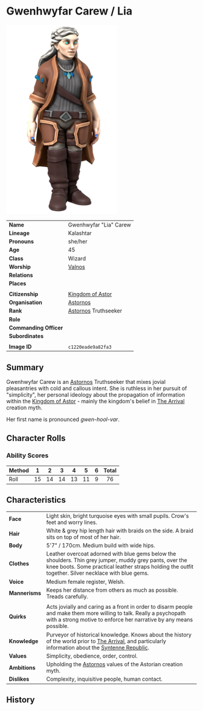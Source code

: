 # Gwenhwyfar Carew / Lia

<img src="https://raw.githubusercontent.com/jesskelsall/astarus-images/main/characters/portraits/c1220eade9a82fa3.png" height="500" />

|||
| --- | --- |
| **Name** | Gwenhwyfar "Lia" Carew | character.3
| **Lineage** | Kalashtar |
| **Pronouns** | she/her |
| **Age** | 45 |
| **Class** | Wizard |
| **Worship** | [Valnos](../gods/deities/valnos.md) |
| **Relations** | |
| **Places** | |
|||
| **Citizenship** | [Kingdom of Astor](../civilisations/kingdom-of-astor/kingdom-of-astor.md) |
| **Organisation** | [Astornos](../organisations/astornos.md) |
| **Rank** | [Astornos](../organisations/astornos.md) Truthseeker |
| **Role** | |
| **Commanding Officer** | |
| **Subordinates** | |
|||
| **Image ID** | `c1220eade9a82fa3` |

## Summary

Gwenhwyfar Carew is an [Astornos](../organisations/astornos.md) Truthseeker that mixes jovial pleasantries with cold and callous intent. She is ruthless in her pursuit of "simplicity", her personal ideology about the propagation of information within the [Kingdom of Astor](../civilisations/kingdom-of-astor/kingdom-of-astor.md) - mainly the kingdom's belief in [The Arrival](../history/events/the-arrival.md) creation myth.

Her first name is pronounced *gwen-hool-var*.

## Character Rolls

### Ability Scores

| Method | 1 | 2 | 3 | 4 | 5 | 6 | Total |
| --- |:---:|:---:|:---:|:---:|:---:|:---:|:---:|
| Roll | 15 | 14 | 14 | 13 | 11 | 9 | 76 |

## Characteristics

| | |
| --- | --- |
| **Face** | Light skin, bright turquoise eyes with small pupils. Crow's feet and worry lines. | characteristics.2
| **Hair** | White & grey hip length hair with braids on the side. A braid sits on top of most of her hair. |
| **Body** | 5'7" / 170cm. Medium build with wide hips. |
| **Clothes** | Leather overcoat adorned with blue gems below the shoulders. Thin grey jumper, muddy grey pants, over the knee boots. Some practical leather straps holding the outfit together. Silver necklace with blue gems. |
| **Voice** | Medium female register, Welsh. |
| **Mannerisms** | Keeps her distance from others as much as possible. Treads carefully. |
| | |
| **Quirks** | Acts jovially and caring as a front in order to disarm people and make them more willing to talk. Really a psychopath with a strong motive to enforce her narrative by any means possible. |
| **Knowledge** | Purveyor of historical knowledge. Knows about the history of the world prior to [The Arrival](../history/events/the-arrival.md), and particularly information about the [Syntenne Republic](../civilisations/syntenne-republic/syntenne-republic.md). |
| **Values** | Simplicity, obedience, order, control. |
| **Ambitions** | Upholding the [Astornos](../organisations/astornos.md) values of the Astorian creation myth. |
| **Dislikes** | Complexity, inquisitive people, human contact. |

## History
